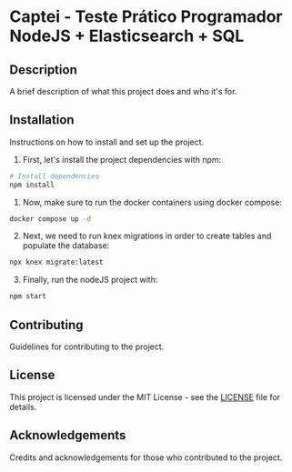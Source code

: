 # Captei - Teste Prático Programador NodeJS + Elasticsearch + SQL

## Description
A brief description of what this project does and who it's for.

## Installation
Instructions on how to install and set up the project.

1. First, let's install the project dependencies with npm:

```bash
# Install dependencies
npm install
```

1. Now, make sure to run the docker containers using docker compose:

```bash
docker compose up -d
```

2. Next, we need to run knex migrations in order to create tables and populate the database:

```bash
npx knex migrate:latest
```

3. Finally, run the nodeJS project with:

```bash
npm start
```

## Contributing
Guidelines for contributing to the project.

## License
This project is licensed under the MIT License - see the [LICENSE](LICENSE) file for details.

## Acknowledgements
Credits and acknowledgements for those who contributed to the project.